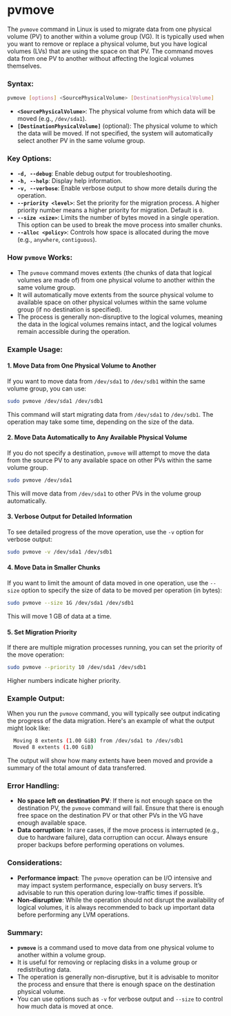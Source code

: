 # pvmove 

The `pvmove` command in Linux is used to migrate data from one physical volume (PV) to another within a volume group (VG). It is typically used when you want to remove or replace a physical volume, but you have logical volumes (LVs) that are using the space on that PV. The command moves data from one PV to another without affecting the logical volumes themselves.

### Syntax:
```bash
pvmove [options] <SourcePhysicalVolume> [DestinationPhysicalVolume]
```

- **`<SourcePhysicalVolume>`**: The physical volume from which data will be moved (e.g., `/dev/sda1`).
- **`[DestinationPhysicalVolume]`** (optional): The physical volume to which the data will be moved. If not specified, the system will automatically select another PV in the same volume group.

### Key Options:
- **`-d, --debug`**: Enable debug output for troubleshooting.
- **`-h, --help`**: Display help information.
- **`-v, --verbose`**: Enable verbose output to show more details during the operation.
- **`--priority <level>`**: Set the priority for the migration process. A higher priority number means a higher priority for migration. Default is `0`.
- **`--size <size>`**: Limits the number of bytes moved in a single operation. This option can be used to break the move process into smaller chunks.
- **`--alloc <policy>`**: Controls how space is allocated during the move (e.g., `anywhere`, `contiguous`).

### How `pvmove` Works:
- The `pvmove` command moves extents (the chunks of data that logical volumes are made of) from one physical volume to another within the same volume group.
- It will automatically move extents from the source physical volume to available space on other physical volumes within the same volume group (if no destination is specified).
- The process is generally non-disruptive to the logical volumes, meaning the data in the logical volumes remains intact, and the logical volumes remain accessible during the operation.

### Example Usage:

#### 1. **Move Data from One Physical Volume to Another**
If you want to move data from `/dev/sda1` to `/dev/sdb1` within the same volume group, you can use:

```bash
sudo pvmove /dev/sda1 /dev/sdb1
```

This command will start migrating data from `/dev/sda1` to `/dev/sdb1`. The operation may take some time, depending on the size of the data.

#### 2. **Move Data Automatically to Any Available Physical Volume**
If you do not specify a destination, `pvmove` will attempt to move the data from the source PV to any available space on other PVs within the same volume group.

```bash
sudo pvmove /dev/sda1
```

This will move data from `/dev/sda1` to other PVs in the volume group automatically.

#### 3. **Verbose Output for Detailed Information**
To see detailed progress of the move operation, use the `-v` option for verbose output:

```bash
sudo pvmove -v /dev/sda1 /dev/sdb1
```

#### 4. **Move Data in Smaller Chunks**
If you want to limit the amount of data moved in one operation, use the `--size` option to specify the size of data to be moved per operation (in bytes):

```bash
sudo pvmove --size 1G /dev/sda1 /dev/sdb1
```

This will move 1 GB of data at a time.

#### 5. **Set Migration Priority**
If there are multiple migration processes running, you can set the priority of the move operation:

```bash
sudo pvmove --priority 10 /dev/sda1 /dev/sdb1
```

Higher numbers indicate higher priority.

### Example Output:
When you run the `pvmove` command, you will typically see output indicating the progress of the data migration. Here's an example of what the output might look like:

```bash
  Moving 8 extents (1.00 GiB) from /dev/sda1 to /dev/sdb1
  Moved 8 extents (1.00 GiB)
```

The output will show how many extents have been moved and provide a summary of the total amount of data transferred.

### Error Handling:
- **No space left on destination PV**: If there is not enough space on the destination PV, the `pvmove` command will fail. Ensure that there is enough free space on the destination PV or that other PVs in the VG have enough available space.
- **Data corruption**: In rare cases, if the move process is interrupted (e.g., due to hardware failure), data corruption can occur. Always ensure proper backups before performing operations on volumes.

### Considerations:
- **Performance impact**: The `pvmove` operation can be I/O intensive and may impact system performance, especially on busy servers. It’s advisable to run this operation during low-traffic times if possible.
- **Non-disruptive**: While the operation should not disrupt the availability of logical volumes, it is always recommended to back up important data before performing any LVM operations.

### Summary:

- **`pvmove`** is a command used to move data from one physical volume to another within a volume group.
- It is useful for removing or replacing disks in a volume group or redistributing data.
- The operation is generally non-disruptive, but it is advisable to monitor the process and ensure that there is enough space on the destination physical volume.
- You can use options such as `-v` for verbose output and `--size` to control how much data is moved at once.
